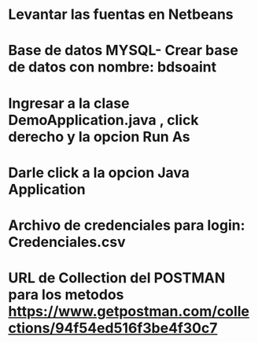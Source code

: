 # Levantar las fuentas en Netbeans
# Base de datos MYSQL- Crear base de datos con nombre:  bdsoaint
# Ingresar a la clase DemoApplication.java , click derecho y la opcion Run As
# Darle click a la opcion Java Application
# Archivo de credenciales para login: Credenciales.csv
# URL de Collection del POSTMAN para los metodos https://www.getpostman.com/collections/94f54ed516f3be4f30c7
